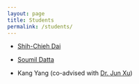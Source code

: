 ```yaml
---
layout: page
title: Students
permalink: /students/
---
```


* [Shih-Chieh Dai](https://sjdai.github.io/)

* [Soumil Datta](https://soumildatta.github.io/)

* Kang Yang (co-advised with [Dr. Jun Xu](https://sites.google.com/view/junxzm))
